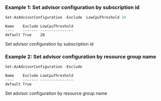 ### Example 1: Set advisor configuration by subscription id
```powershell
Set-AzAdvisorConfiguration -Exclude -LowCpuThreshold 20
```

```output
Name    Exclude LowCpuThreshold
----    ------- ---------------
default True    20
```

 Set advisor configuration by subscription id

### Example 2:  Set advisor configuration by resource group name
```powershell
Set-AzAdvisorConfiguration -Exclude
```

```output
Name    Exclude LowCpuThreshold
----    ------- ---------------
default True
```

Set advisor configuration by resource group name

